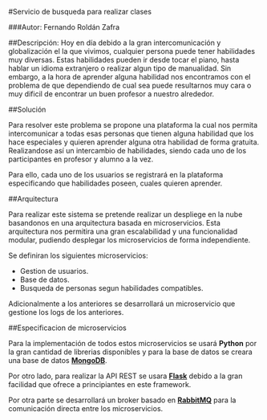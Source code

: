 #Servicio de busqueda para realizar clases

###Autor: Fernando Roldán Zafra

##Descripción:
Hoy en día debido a la gran intercomunicación y globalización el la que vivimos, cualquier persona puede tener habilidades muy diversas. Estas habilidades pueden ir desde tocar el piano, hasta hablar un idioma extranjero o realizar algun tipo de manualidad. Sin embargo, a la hora de aprender alguna habilidad nos encontramos con el problema de que dependiendo de cual sea puede resultarnos muy cara o muy dificil de encontrar un buen profesor a nuestro alrededor.

##Solución

Para resolver este problema se propone una plataforma la cual nos permita intercomunicar a todas esas personas que tienen alguna habilidad que los hace especiales y quieren aprender alguna otra habilidad de forma gratuita. Realizandose así un intercambio de habilidades, siendo cada uno de los participantes en profesor y alumno a la vez.

Para ello, cada uno de los usuarios se registrará en la plataforma especificando que habilidades poseen, cuales quieren aprender.

##Arquitectura

Para realizar este sistema se pretende realizar un despliege en la nube basandonos en una arquitectura basada en microservicios. Esta arquitectura nos permitira una gran escalabilidad y una funcionalidad modular, pudiendo desplegar los microservicios de forma independiente.

Se definiran los siguientes microservicios:

- Gestion de usuarios.
- Base de datos.
- Busqueda de personas segun habilidades compatibles.

Adicionalmente a los anteriores se desarrollará un microservicio que gestione los logs de los anteriores.

##Especificacion de microservicios

Para la implementación de todos estos microservicios se usará **Python** por la gran cantidad de librerias disponibles y para la base de datos se creara una base de datos [**MongoDB**](https://www.mongodb.com/es).

Por otro lado, para realizar la API REST se usara [**Flask**](https://palletsprojects.com/p/flask/) debido a la gran facilidad que ofrece a principiantes en este framework.

Por otra parte se desarrollará un broker basado en [**RabbitMQ**](https://www.rabbitmq.com/) para la comunicación directa entre los microservicios.